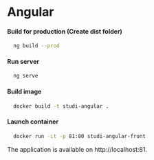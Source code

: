 # Angular

#### Build for production (Create dist folder)


```bash
  ng build --prod
```

#### Run server

```bash
  ng serve
```

#### Build image

```bash
  docker build -t studi-angular .
```

#### Launch container

```bash
  docker run -it -p 81:80 studi-angular-front
```

The application is available on http://localhost:81.